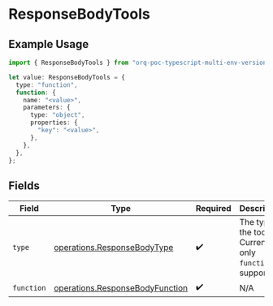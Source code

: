 # ResponseBodyTools

## Example Usage

```typescript
import { ResponseBodyTools } from "orq-poc-typescript-multi-env-version/models/operations";

let value: ResponseBodyTools = {
  type: "function",
  function: {
    name: "<value>",
    parameters: {
      type: "object",
      properties: {
        "key": "<value>",
      },
    },
  },
};
```

## Fields

| Field                                                                              | Type                                                                               | Required                                                                           | Description                                                                        |
| ---------------------------------------------------------------------------------- | ---------------------------------------------------------------------------------- | ---------------------------------------------------------------------------------- | ---------------------------------------------------------------------------------- |
| `type`                                                                             | [operations.ResponseBodyType](../../models/operations/responsebodytype.md)         | :heavy_check_mark:                                                                 | The type of the tool. Currently, only `function` is supported.                     |
| `function`                                                                         | [operations.ResponseBodyFunction](../../models/operations/responsebodyfunction.md) | :heavy_check_mark:                                                                 | N/A                                                                                |